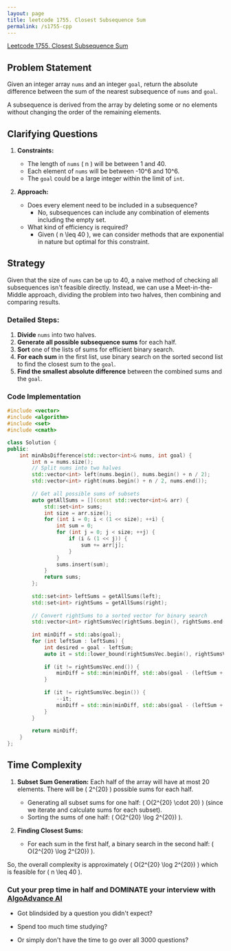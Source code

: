 ```yaml
---
layout: page
title: leetcode 1755. Closest Subsequence Sum
permalink: /s1755-cpp
---
```

[Leetcode 1755. Closest Subsequence Sum](https://algoadvance.github.io/algoadvance/l1755)
## Problem Statement

Given an integer array `nums` and an integer `goal`, return the absolute difference between the sum of the nearest subsequence of `nums` and `goal`.

A subsequence is derived from the array by deleting some or no elements without changing the order of the remaining elements.

## Clarifying Questions

1. **Constraints:**
   - The length of `nums` \( n \) will be between 1 and 40.
   - Each element of `nums` will be between -10^6 and 10^6.
   - The `goal` could be a large integer within the limit of `int`.

2. **Approach:**
   - Does every element need to be included in a subsequence?
     - No, subsequences can include any combination of elements including the empty set.
   - What kind of efficiency is required?
     - Given \( n \leq 40 \), we can consider methods that are exponential in nature but optimal for this constraint.

## Strategy

Given that the size of `nums` can be up to 40, a naive method of checking all subsequences isn't feasible directly. Instead, we can use a Meet-in-the-Middle approach, dividing the problem into two halves, then combining and comparing results.

### Detailed Steps:

1. **Divide** `nums` into two halves.
2. **Generate all possible subsequence sums** for each half.
3. **Sort** one of the lists of sums for efficient binary search.
4. **For each sum** in the first list, use binary search on the sorted second list to find the closest sum to the `goal`.
5. **Find the smallest absolute difference** between the combined sums and the `goal`.

### Code Implementation

```cpp
#include <vector>
#include <algorithm>
#include <set>
#include <cmath>

class Solution {
public:
    int minAbsDifference(std::vector<int>& nums, int goal) {
        int n = nums.size();
        // Split nums into two halves
        std::vector<int> left(nums.begin(), nums.begin() + n / 2);
        std::vector<int> right(nums.begin() + n / 2, nums.end());
        
        // Get all possible sums of subsets
        auto getAllSums = [](const std::vector<int>& arr) {
            std::set<int> sums;
            int size = arr.size();
            for (int i = 0; i < (1 << size); ++i) {
                int sum = 0;
                for (int j = 0; j < size; ++j) {
                    if (i & (1 << j)) {
                        sum += arr[j];
                    }
                }
                sums.insert(sum);
            }
            return sums;
        };
        
        std::set<int> leftSums = getAllSums(left);
        std::set<int> rightSums = getAllSums(right);
        
        // Convert rightSums to a sorted vector for binary search
        std::vector<int> rightSumsVec(rightSums.begin(), rightSums.end());
        
        int minDiff = std::abs(goal);
        for (int leftSum : leftSums) {
            int desired = goal - leftSum;
            auto it = std::lower_bound(rightSumsVec.begin(), rightSumsVec.end(), desired);
            
            if (it != rightSumsVec.end()) {
                minDiff = std::min(minDiff, std::abs(goal - (leftSum + *it)));
            }
            
            if (it != rightSumsVec.begin()) {
                --it;
                minDiff = std::min(minDiff, std::abs(goal - (leftSum + *it)));
            }
        }
        
        return minDiff;
    }
};
```

## Time Complexity

1. **Subset Sum Generation:** Each half of the array will have at most 20 elements. There will be \( 2^{20} \) possible sums for each half.
   - Generating all subset sums for one half: \( O(2^{20} \cdot 20) \) (since we iterate and calculate sums for each subset).
   - Sorting the sums of one half: \( O(2^{20} \log 2^{20}) \).

2. **Finding Closest Sums:**
   - For each sum in the first half, a binary search in the second half: \( O(2^{20} \log 2^{20}) \).

So, the overall complexity is approximately \( O(2^{20} \log 2^{20}) \) which is feasible for \( n \leq 40 \).


### Cut your prep time in half and DOMINATE your interview with [AlgoAdvance AI](https://algoAdvance.com)

- Got blindsided by a question you didn't expect?

- Spend too much time studying?

- Or simply don't have the time to go over all 3000 questions?

